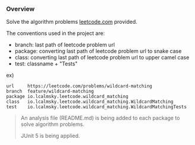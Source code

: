 ### Overview
Solve the algorithm problems <a href="leetcode.com">leetcode.com</a> provided.

The conventions used in the project are:

- branch: last path of leetcode problem url
- package: converting last path of leetcode problem url to snake case
- class: converting last path of leetcode problem url to upper camel case
- test: classname + "Tests"

ex)
```
url     https://leetcode.com/problems/wildcard-matching
branch  feature/wildcard-matching
package io.lcalmsky.leetcode.wildcard_matching
class   io.lcalmsky.leetcode.wildcard_matching.WildcardMatching
test    io.lcalmsky.leetcode.wildcard_matching.WildcardMatchingTests
```

> An analysis file (README.md) is being added to each package to solve algorithm problems.
> 
> JUnit 5 is being applied.